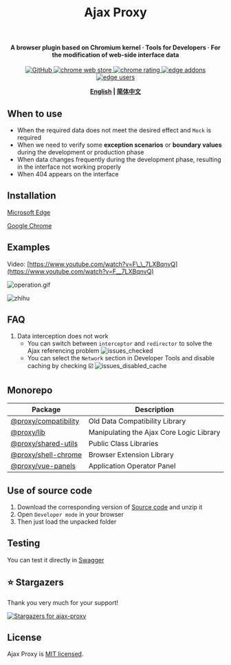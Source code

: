 <br>

<h1 align="center">Ajax Proxy</h1>

<br>

<h4 align="center">A browser plugin based on Chromium kernel · Tools for Developers · For the modification of web-side interface data</h4>

<p align="center">
  <a href="https://github.com/g0ngjie/ajax-proxy/blob/master/LICENSE">
    <img alt="GitHub" src="https://img.shields.io/github/license/g0ngjie/ajax-proxy"/>
  </a>
  <a href="https://chrome.google.com/webstore/detail/ajax-proxy/jbikjaejnjfbloojafllmdiknfndgljo" target="__blank">
    <img src="https://img.shields.io/chrome-web-store/v/jbikjaejnjfbloojafllmdiknfndgljo.svg?logo=Google%20Chrome&logoColor=white&color=red&style=flat-square" alt="chrome web store">
  </a>
  <a href="https://chrome.google.com/webstore/detail/ajax-proxy/jbikjaejnjfbloojafllmdiknfndgljo" target="__blank">
    <img src="https://img.shields.io/chrome-web-store/stars/jbikjaejnjfbloojafllmdiknfndgljo.svg?logo=Google%20Chrome&logoColor=white&color=red&style=flat-square" alt="chrome rating">
  </a>
  <!-- Temporary badges for edge -->
  <a href="https://microsoftedge.microsoft.com/addons/detail/ajax-proxy/iladajdkobpmadjfpeginhngnneaoefi" target="__blank">
    <img src="https://img.shields.io/badge/dynamic/json?label=edge%20add-on&style=flat-square&prefix=v&query=%24.version&url=https%3A%2F%2Fmicrosoftedge.microsoft.com%2Faddons%2Fgetproductdetailsbycrxid%2Filadajdkobpmadjfpeginhngnneaoefi" alt="edge addons">
  </a>
  <a href="https://microsoftedge.microsoft.com/addons/detail/ajax-proxy/iladajdkobpmadjfpeginhngnneaoefi" target="__blank">
    <img src="https://img.shields.io/badge/dynamic/json?label=users&style=flat-square&query=%24.activeInstallCount&url=https%3A%2F%2Fmicrosoftedge.microsoft.com%2Faddons%2Fgetproductdetailsbycrxid%2Filadajdkobpmadjfpeginhngnneaoefi" alt="edge users">
  </a>
</p>

<div align="center">
<strong>

[English](README.md) | [简体中文](README.zh.md)

</strong>
</div>

## When to use

- When the required data does not meet the desired effect and `Mock` is required
- When we need to verify some **exception scenarios** or **boundary values** during the development or production phase
- When data changes frequently during the development phase, resulting in the interface not working properly
- When 404 appears on the interface

## Installation

[Microsoft Edge](https://microsoftedge.microsoft.com/addons/detail/ajax-proxy/iladajdkobpmadjfpeginhngnneaoefi)

[Google Chrome](https://chrome.google.com/webstore/detail/ajax-proxy/jbikjaejnjfbloojafllmdiknfndgljo)

## Examples

Video: [https://www.youtube.com/watch?v=F\_\_7LXBqnvQ](https://www.youtube.com/watch?v=F__7LXBqnvQ)

<!-- ![interceptor](https://github.com/g0ngjie/ajax-proxy/wiki/images/interceptor-1.png) -->

![operation.gif](media/operation.gif)

![zhihu](https://github.com/g0ngjie/ajax-proxy/wiki/images/zhihu-ajaxproxy.png)

## FAQ

1. Data interception does not work
   - You can switch between `interceptor` and `redirector` to solve the Ajax referencing problem
     ![issues_checked](https://github.com/g0ngjie/ajax-proxy/wiki/images/issues_checked.png)
   - You can select the `Network` section in Developer Tools and disable caching by checking ☑️
     ![issues_disabled_cache](https://github.com/g0ngjie/ajax-proxy/wiki/images/issues_disabled_cache.png)

## Monorepo

| Package                                           | Description                              |
| ------------------------------------------------- | ---------------------------------------- |
| [@proxy/compatibility](./packages/compatibility/) | Old Data Compatibility Library           |
| [@proxy/lib](./packages/proxy-lib/)               | Manipulating the Ajax Core Logic Library |
| [@proxy/shared-utils](./packages/shared-utils/)   | Public Class Libraries                   |
| [@proxy/shell-chrome](./packages/shell-chrome/)   | Browser Extension Library                |
| [@proxy/vue-panels](./packages/vue-panels/)       | Application Operator Panel               |

## Use of source code

1. Download the corresponding version of [Source code](https://github.com/g0ngjie/ajax-proxy/releases) and unzip it
2. Open `Developer mode` in your browser
3. Then just load the unpacked folder

## Testing

You can test it directly in [Swagger](https://petstore.swagger.io/)

## ⭐ Stargazers

Thank you very much for your support!

[![Stargazers for ajax-proxy](https://reporoster.com/stars/g0ngjie/ajax-proxy)](https://github.com/g0ngjie/ajax-proxy/stargazers)

## License

Ajax Proxy is [MIT licensed](LICENSE).
